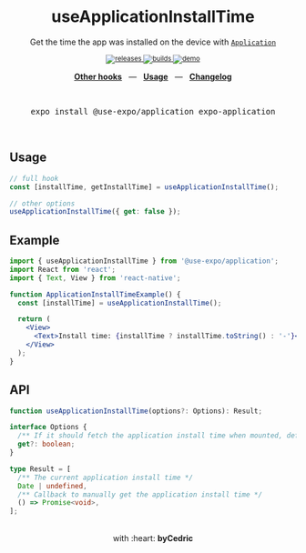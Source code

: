 <div align="center">  
    <h1>useApplicationInstallTime</h1>  
    <p>Get the time the app was installed on the device with <a href="https://docs.expo.io/versions/latest/sdk/application/"><code>Application</code></a></p>  
    <sup>  
        <a href="https://github.com/bycedric/use-expo/releases">  
            <img src="https://img.shields.io/github/release/byCedric/use-expo/all.svg?style=flat-square" alt="releases" />  
        </a>  
        <a href="https://github.com/bycedric/use-expo/actions">  
            <img src="https://img.shields.io/github/workflow/status/byCedric/use-expo/Packages/master.svg?style=flat-square" alt="builds" />  
        </a>  
        <a href="https://exp.host/@bycedric/use-expo">  
            <img src="https://img.shields.io/badge/demo-expo.io-lightgrey.svg?style=flat-square" alt="demo" />  
        </a>  
    </sup>  
    <br />  
    <p align="center">  
        <a href="https://github.com/byCedric/use-expo#readme"><b>Other hooks</b></a>  
        &nbsp;&nbsp;&mdash;&nbsp;&nbsp;  
        <a href="https://github.com/byCedric/use-expo#usage"><b>Usage</b></a>  
        &nbsp;&nbsp;&mdash;&nbsp;&nbsp;  
        <a href="https://github.com/byCedric/use-expo/blob/master/CHANGELOG.md"><b>Changelog</b></a>  
    </p>  
    <br />  
    <pre>expo install @use-expo/application expo-application</pre>  
    <br />  
</div>  

## Usage

```jsx
// full hook
const [installTime, getInstallTime] = useApplicationInstallTime(); 

// other options
useApplicationInstallTime({ get: false });
```

## Example

```jsx
import { useApplicationInstallTime } from '@use-expo/application';
import React from 'react';
import { Text, View } from 'react-native';

function ApplicationInstallTimeExample() {
  const [installTime] = useApplicationInstallTime();

  return (
    <View>
      <Text>Install time: {installTime ? installTime.toString() : '-'}</Text>
    </View>
  );
}
```

## API

```ts
function useApplicationInstallTime(options?: Options): Result;

interface Options {
  /** If it should fetch the application install time when mounted, defaults to `true` */
  get?: boolean;
}

type Result = [
  /** The current application install time */
  Date | undefined,
  /** Callback to manually get the application install time */
  () => Promise<void>,
];
```

<div align="center">
    <br />
    with :heart: <strong>byCedric</strong>
    <br />
</div>
